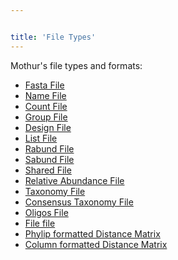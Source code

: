 ```yaml
---


title: 'File Types'
---
```

Mothur\'s file types and formats:

-   [ Fasta File](Fasta_file)
-   [ Name File](Name_file)
-   [ Count File](Count_File)
-   [ Group File](Group_file)
-   [ Design File](Design_File)
-   [ List File](List_file)
-   [ Rabund File](Rabund_file)
-   [ Sabund File](Sabund_file)
-   [ Shared File](Shared_file)
-   [ Relative Abundance File](Relabund_file)
-   [ Taxonomy File](Taxonomy_File)
-   [ Consensus Taxonomy File](Constaxonomy_file)
-   [ Oligos File](Oligos_File)
-   [ File file](File_File)
-   [ Phylip formatted Distance
    Matrix](Phylip-formatted_distance_matrix)
-   [ Column formatted Distance
    Matrix](Column-formatted_distance_matrix)
